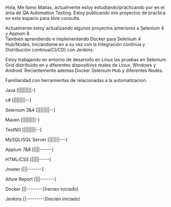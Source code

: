 Hola, Me llamo Matias, actualmente estoy estudiando/practicando por en el área de QA Automation Testing.
Estoy publicando mis proyectos de practica en este espacio para libre consulta.

Actualmente estoy actualizando algunos proyectos anteriores a Selenium 4 y Appium 8.                                                                      
También aprendiendo e implementando Docker para Selenium 4 Hub/Nodes,
Iniciándome en a su vez con la Integración continua y Distribución continua(CI/CD) con Jenkins.

Estoy trabajando en entorno de desarrollo en Linux  las pruebas en Selenium Grid distribuido en y diferentes dispositivos reales de Linux, Windows y Android. 
Recientemente ademas Docker Selenium Hub y diferentes Nodes.

Familiaridad con herramientas de relacionadas a la automatizacion.

Java [|||||||||-]

c# [||||||||--]

Selenium 3&4 [||||||||--]

Maven [|||||||||-]

TestNG [||||||||--]

MySQL/SQL Server [|||||||---]

Appium   7&8 [||||------]

HTML/CSS  [|||||-----]

Jmeter [|||-------]

Allure Report [|||-------]

Docker [||--------](recien iniciado)

Jenkins [|---------](recien iniciado)
